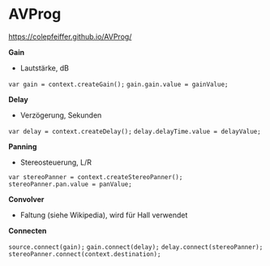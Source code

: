 # AVProg

https://colepfeiffer.github.io/AVProg/

__Gain__
* Lautstärke, dB

`var gain = context.createGain();`
`gain.gain.value = gainValue;`

__Delay__
* Verzögerung, Sekunden

`var delay = context.createDelay();`
`delay.delayTime.value = delayValue;`

__Panning__
* Stereosteuerung, L/R

`var stereoPanner = context.createStereoPanner();`
`stereoPanner.pan.value = panValue;`

__Convolver__

* Faltung (siehe Wikipedia), wird für Hall verwendet

__Connecten__

`source.connect(gain);`
`gain.connect(delay);`
`delay.connect(stereoPanner);`
`stereoPanner.connect(context.destination);`
